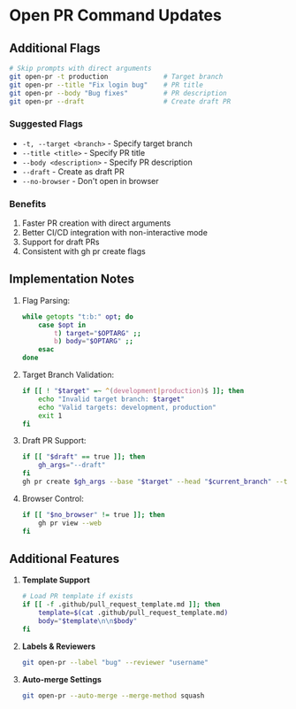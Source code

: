 # Open PR Command Updates

## Additional Flags

```bash
# Skip prompts with direct arguments
git open-pr -t production              # Target branch
git open-pr --title "Fix login bug"    # PR title
git open-pr --body "Bug fixes"         # PR description
git open-pr --draft                    # Create draft PR
```

### Suggested Flags

- `-t, --target <branch>` - Specify target branch
- `--title <title>` - Specify PR title
- `--body <description>` - Specify PR description
- `--draft` - Create as draft PR
- `--no-browser` - Don't open in browser

### Benefits

1. Faster PR creation with direct arguments
2. Better CI/CD integration with non-interactive mode
3. Support for draft PRs
4. Consistent with gh pr create flags

## Implementation Notes

1. Flag Parsing:
   ```bash
   while getopts "t:b:" opt; do
       case $opt in
           t) target="$OPTARG" ;;
           b) body="$OPTARG" ;;
       esac
   done
   ```

2. Target Branch Validation:
   ```bash
   if [[ ! "$target" =~ ^(development|production)$ ]]; then
       echo "Invalid target branch: $target"
       echo "Valid targets: development, production"
       exit 1
   fi
   ```

3. Draft PR Support:
   ```bash
   if [[ "$draft" == true ]]; then
       gh_args="--draft"
   fi
   gh pr create $gh_args --base "$target" --head "$current_branch" --title "$title" --body "$body"
   ```

4. Browser Control:
   ```bash
   if [[ "$no_browser" != true ]]; then
       gh pr view --web
   fi
   ```

## Additional Features

1. **Template Support**
   ```bash
   # Load PR template if exists
   if [[ -f .github/pull_request_template.md ]]; then
       template=$(cat .github/pull_request_template.md)
       body="$template\n\n$body"
   fi
   ```

2. **Labels & Reviewers**
   ```bash
   git open-pr --label "bug" --reviewer "username"
   ```

3. **Auto-merge Settings**
   ```bash
   git open-pr --auto-merge --merge-method squash
